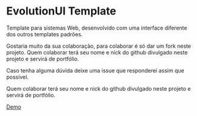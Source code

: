# EvolutionUI Template

Template para sistemas Web, desenvolvido com uma interface diferente dos outros templates padrões.

Gostaria muito da sua colaboração, para colaborar é só dar um fork neste projeto. Quem colaborar terá seu nome e nick do github divulgado neste projeto e servirá de portfólio.

Caso tenha alguma dúvida deixe uma issue que responderei assim que possível.

Quem colaborar terá seu nome e nick do github divulgado neste projeto e servirá de portfólio.

[Demo](https://pauloalmeidasilva.github.io/template-admin/index.html)
